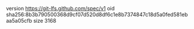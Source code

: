 version https://git-lfs.github.com/spec/v1
oid sha256:8b3b790500368d9cf07d520d8df6c1e8b7374847c18d5a0fed581ebaa5a05cfb
size 3168
